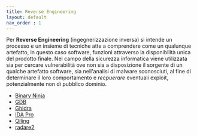 ```yaml
---
title: Reverse Engineering
layout: default
nav_order : 1
---
```


Per **Reverse Engineering** (ingegnerizzazione inversa) si intende un processo e un insieme di tecniche atte a comprendere come un qualunque artefatto, in questo caso software, funzioni attraverso la disponibilità unica del prodotto finale. Nel campo della sicurezza informatica viene utilizzata sia per cercare vulnerabilità ove non sia a disposizione il sorgente di un qualche artefatto software, sia nell'analisi di malware sconosciuti, al fine di determinare il loro comportamento e *recpuerare* eventuali exploit, potenzialmente non di pubblico dominio.

* [Binary Ninja]
* [GDB] 
* [Ghidra] 
* [IDA Pro]
* [Qiling]
* [radare2] 

[Ghidra]: https://ghidra-sre.org/
[radare2]: https://rada.re/n/radare2.html
[GDB]: https://sourceware.org/gdb/
[Qiling]: https://github.com/qilingframework/qiling
[IDA Pro]: https://hex-rays.com/IDA-pro/
[Binary Ninja]: https://binary.ninja/
